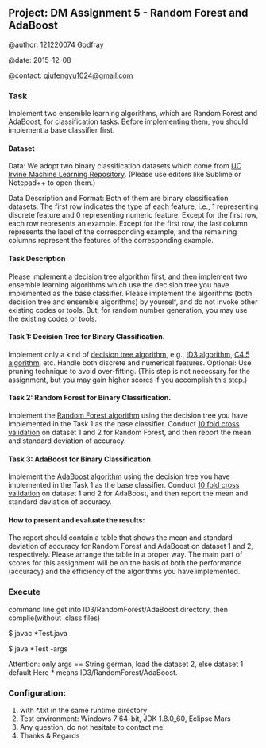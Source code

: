 ## Project: DM Assignment 5 - Random Forest and AdaBoost

@author: 121220074 Godfray

@date: 2015-12-08

@contact: qiufengyu1024@gmail.com

### Task
Implement two ensemble learning algorithms, which are Random Forest and AdaBoost, for classification tasks. Before implementing them, you should implement a base classifier first.

#### Dataset
Data: We adopt two binary classification datasets which come from [UC Irvine Machine Learning Repository](http://archive.ics.uci.edu/ml/index.html). (Please use editors like Sublime or Notepad++ to open them.)

Data Description and Format: Both of them are binary classification datasets. The first row indicates the type of each feature, i.e., 1 representing discrete feature and 0 representing numeric feature. Except for the first row, each row represents an example. Except for the first row, the last column represents the label of the corresponding example, and the remaining columns represent the features of the corresponding example.

#### Task Description
Please implement a decision tree algorithm first, and then implement two ensemble learning algorithms which use the decision tree you have implemented as the base classifier. Please implement the algorithms (both decision tree and ensemble algorithms) by yourself, and do not invoke other existing codes or tools. But, for random number generation, you may use the existing codes or tools.

#### Task 1: Decision Tree for Binary Classification.
Implement only a kind of [decision tree algorithm](https://en.wikipedia.org/wiki/Decision_tree), e.g., [ID3 algorithm](https://en.wikipedia.org/wiki/ID3_algorithm), [C4.5 algorithm](https://en.wikipedia.org/wiki/C4.5_algorithm), etc.
Handle both discrete and numerical features.
Optional: Use pruning technique to avoid over-fitting. (This step is not necessary for the assignment, but you may gain higher scores if you accomplish this step.)

#### Task 2: Random Forest for Binary Classification.
Implement the [Random Forest algorithm](https://en.wikipedia.org/wiki/Random_forest) using the decision tree you have implemented in the Task 1 as the base classifier.
Conduct [10 fold cross validation](https://en.wikipedia.org/wiki/Cross-validation_(statistics)) on dataset 1 and 2 for Random Forest, and then report the mean and standard deviation of accuracy.

#### Task 3: AdaBoost for Binary Classification. 
Implement the [AdaBoost algorithm](https://en.wikipedia.org/wiki/AdaBoost) using the decision tree you have implemented in the Task 1 as the base classifier.
Conduct [10 fold cross validation](https://en.wikipedia.org/wiki/Cross-validation_(statistics)) on dataset 1 and 2 for AdaBoost, and then report the mean and standard deviation of accuracy.

#### How to present and evaluate the results:
The report should contain a table that shows the mean and standard deviation of accuracy for Random Forest and AdaBoost on dataset 1 and 2, respectively. Please arrange the table in a proper way. The main part of scores for this assignment will be on the basis of both the performance (accuracy) and the efficiency of the algorithms you have implemented.

### Execute
command line get into ID3/RandomForest/AdaBoost directory, then complie(without .class files)

$ javac *Test.java

$ java *Test -args

Attention: only args == String german, load the dataset 2, else dataset 1 default
Here * means ID3/RandomForest/AdaBoost.

### Configuration:
1. with *.txt in the same runtime directory
2. Test environment: Windows 7 64-bit, JDK 1.8.0_60, Eclipse Mars
3. Any question, do not hesitate to contact me!
4. Thanks & Regards
